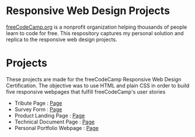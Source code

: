 # Responsive Web Design Projects
 [freeCodeCamp.org](https://www.freecodecamp.org) is a nonprofit organization helping thousands of people learn to code for free. This respository captures my personal solution and replica to the responsive web design projects.
# Projects
These projects are made for the freeCodeCamp Responsive Web Design Certification. The objective was to use HTML and plain CSS in order to build five responsive webpages that fulfill freeCodeCamp's user stories
* Tribute Page : [Page](https://codepen.io/Sandeep_24/pen/rNwWPLV)
* Survey Form : [Page](https://codepen.io/Sandeep_24/pen/Rwaombd)
* Product Landing Page : [Page](https://codepen.io/Sandeep_24/pen/mdPRRKm)
* Technical Document Page : [Page](https://codepen.io/Sandeep_24/pen/oNxBzxw)
* Personal Portfolio Webpage : [Page](https://codepen.io/Sandeep_24/pen/PoNbvBN)
